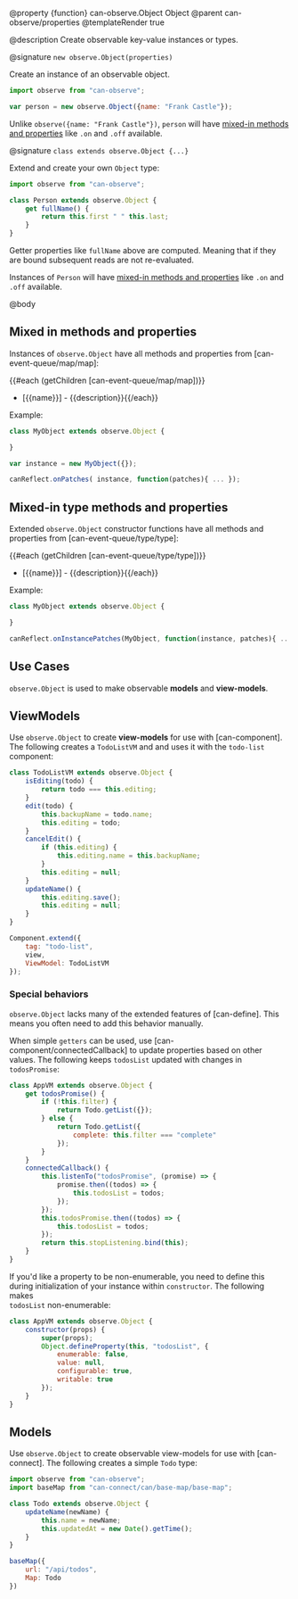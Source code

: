 @property {function} can-observe.Object Object
@parent can-observe/properties
@templateRender true

@description Create observable key-value instances or types.

@signature `new observe.Object(properties)`

Create an instance of an observable object.

```js
import observe from "can-observe";

var person = new observe.Object({name: "Frank Castle"});
```

Unlike `observe({name: "Frank Castle"})`, `person` will
have [mixed-in methods and properties](#Mixedinmethodsandproperties) like `.on` and
`.off` available.



@signature `class extends observe.Object {...}`

Extend and create your own `Object` type:

```js
import observe from "can-observe";

class Person extends observe.Object {
    get fullName() {
        return this.first " " this.last;
    }
}
```

Getter properties like `fullName` above are computed. Meaning that if they are bound
subsequent reads are not re-evaluated.

Instances of `Person` will
have [mixed-in methods and properties](#Mixedinmethodsandproperties) like `.on` and
`.off` available.

@body

## Mixed in methods and properties

Instances of `observe.Object` have all methods and properties from
[can-event-queue/map/map]:

{{#each (getChildren [can-event-queue/map/map])}}
- [{{name}}] - {{description}}{{/each}}

Example:

```js
class MyObject extends observe.Object {

}

var instance = new MyObject({});

canReflect.onPatches( instance, function(patches){ ... });
```


## Mixed-in type methods and properties

Extended `observe.Object` constructor functions have all methods and properties from
[can-event-queue/type/type]:

{{#each (getChildren [can-event-queue/type/type])}}
- [{{name}}] - {{description}}{{/each}}

Example:

```js
class MyObject extends observe.Object {

}

canReflect.onInstancePatches(MyObject, function(instance, patches){ ... });
```

## Use Cases


`observe.Object` is used to make observable __models__ and __view-models__.


## ViewModels

Use `observe.Object` to create __view-models__ for use with [can-component].  The following
creates a `TodoListVM` and and uses it with the `todo-list` component:

```js
class TodoListVM extends observe.Object {
    isEditing(todo) {
        return todo === this.editing;
    }
    edit(todo) {
        this.backupName = todo.name;
        this.editing = todo;
    }
    cancelEdit() {
        if (this.editing) {
            this.editing.name = this.backupName;
        }
        this.editing = null;
    }
    updateName() {
        this.editing.save();
        this.editing = null;
    }
}

Component.extend({
    tag: "todo-list",
    view,
    ViewModel: TodoListVM
});
```

### Special behaviors

`observe.Object` lacks many of the extended features of [can-define]. This means you often need
to add this behavior manually.  

When simple `getters` can be used, use [can-component/connectedCallback] to update properties based on other
values. The following keeps `todosList` updated with changes in `todosPromise`:

```js
class AppVM extends observe.Object {
    get todosPromise() {
        if (!this.filter) {
            return Todo.getList({});
        } else {
            return Todo.getList({
                complete: this.filter === "complete"
            });
        }
    }
    connectedCallback() {
        this.listenTo("todosPromise", (promise) => {
            promise.then((todos) => {
                this.todosList = todos;
            });
        });
        this.todosPromise.then((todos) => {
            this.todosList = todos;
        });
        return this.stopListening.bind(this);
    }
}
```

If you'd like a property to be non-enumerable, you need to define this during
initialization of your instance within `constructor`.  The following makes  
`todosList` non-enumerable:

```js
class AppVM extends observe.Object {
    constructor(props) {
        super(props);
        Object.defineProperty(this, "todosList", {
            enumerable: false,
            value: null,
            configurable: true,
            writable: true
        });
    }
}
```


## Models

Use `observe.Object` to create observable view-models for use
with [can-connect]. The following creates a simple `Todo` type:

```js
import observe from "can-observe";
import baseMap from "can-connect/can/base-map/base-map";

class Todo extends observe.Object {
    updateName(newName) {
        this.name = newName;
        this.updatedAt = new Date().getTime();
    }
}

baseMap({
    url: "/api/todos",
    Map: Todo
})
```
